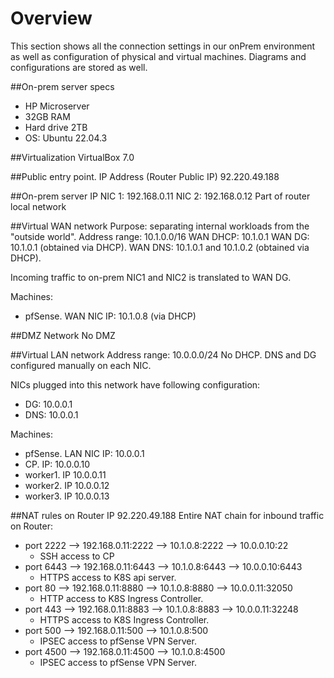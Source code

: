 # Overview

This section shows all the connection settings in our onPrem environment as well as configuration of physical and virtual machines.
Diagrams and configurations are stored as well.

##On-prem server specs
* HP Microserver 
* 32GB RAM
* Hard drive 2TB
* OS: Ubuntu 22.04.3

##Virtualization
VirtualBox 7.0 

##Public entry point. IP Address (Router Public IP)
92.220.49.188

##On-prem server IP
NIC 1: 192.168.0.11
NIC 2: 192.168.0.12
Part of router local network

##Virtual WAN network
Purpose: separating internal workloads from the "outside world". 
Address range: 10.1.0.0/16
WAN DHCP: 10.1.0.1
WAN DG: 10.1.0.1 (obtained via DHCP). 
WAN DNS: 10.1.0.1 and 10.1.0.2 (obtained via DHCP). 

Incoming traffic to on-prem NIC1 and NIC2 is translated to WAN DG.

Machines:
* pfSense. WAN NIC IP: 10.1.0.8 (via DHCP)

##DMZ Network
No DMZ

##Virtual LAN network
Address range: 10.0.0.0/24
No DHCP. DNS and DG configured manually on each NIC.

NICs plugged into this network have following configuration:
* DG: 10.0.0.1
* DNS: 10.0.0.1

Machines: 
* pfSense. LAN NIC IP: 10.0.0.1
* CP. IP: 10.0.0.10
* worker1. IP 10.0.0.11
* worker2. IP 10.0.0.12
* worker3. IP 10.0.0.13

##NAT rules on Router IP 92.220.49.188
Entire NAT chain for inbound traffic on Router:
* port 2222 --> 192.168.0.11:2222 --> 10.1.0.8:2222 --> 10.0.0.10:22
  * SSH access to CP
* port 6443 --> 192.168.0.11:6443 --> 10.1.0.8:6443 --> 10.0.0.10:6443
  * HTTPS access to K8S api server.
* port 80 --> 192.168.0.11:8880 --> 10.1.0.8:8880 --> 10.0.0.11:32050
  * HTTP access to K8S Ingress Controller.
* port 443 --> 192.168.0.11:8883 --> 10.1.0.8:8883 --> 10.0.0.11:32248
  * HTTPS access to K8S Ingress Controller.
* port 500 --> 192.168.0.11:500 --> 10.1.0.8:500
  * IPSEC access to pfSense VPN Server.
* port 4500 --> 192.168.0.11:4500 --> 10.1.0.8:4500
  * IPSEC access to pfSense VPN Server.














